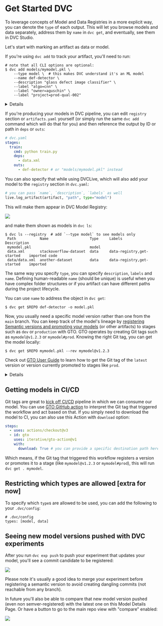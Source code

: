 # Get Started DVC

To leverage concepts of Model and Data Registries in a more explicit way, you
can denote the `type` of each output. This will let you browse models and data
separately, address them by `name` in `dvc get`, and eventually, see them in DVC
Studio.

Let's start with marking an artifact as data or model.

If you're using `dvc add` to track your artifact, you'll need to run:

```dvc
# note that all CLI options are optional:
$ dvc add models/mymodel.pkl \
    --type model \  # this makes DVC understand it's an ML model
    --name def-detector \
    --description "glass defect image classifier" \
    --label "algo=cnn" \
    --label "owner=aguschin" \
    --label "project=prod-qual-002"
```

<details>

### Beside tracking this as usually, his will add it to a top section called `registry` in your `dvc.yaml`

```yaml
# dvc.yaml
registry:
  def-detector: # just like with plots, this could be a path or any string ID
    type: model
    description: glass defect image classifier
    labels:
      - algo=cnn
      - owner=aguschin
      - project=prod-qual-002
    path: models/mymodel.pkl # specify path if using alias to reference the artifact
```

If you want this to be in a separate file (say, `artifacts.yaml`), you can tell
DVC to use it with:

```yaml
# dvc.yaml
registry: artifacts.yaml
```

</details>

If you're producing your models in DVC pipeline, you can edit `registry` section
or `artifacts.yaml` yourself (or simply run the same `dvc add` command which
will do that for you) and then reference the output by ID or path in `deps` or
`outs`:

```yaml
# dvc.yaml
stages:
  train:
    cmd: python train.py
    deps:
      - data.xml
    outs:
      - def-detector # or "models/mymodel.pkl" instead
```

You can also specify that while using DVCLive, which will also add your model to
the `registry` section in `dvc.yaml`:

```py
# you can pass `name`, `description`, `labels` as well
live.log_artifact(artifact, "path", type="model")
```

This will make them appear in DVC Model Registry:

![](https://user-images.githubusercontent.com/6797716/223443152-84f57b79-3395-4965-97f9-edc81896a1dc.png)

and make them shown as models in `dvc ls`:

```dvc
$ dvc ls --registry  # add `--type model` to see models only
 Path           Name                   Type     Labels                       Description
 mymodel.pkl                           model
 data.xml       stackoverflow-dataset  data     data-registry,get-started    imported code
 data/data.xml  another-dataset        data     data-registry,get-started    imported
```

The same way you specify `type`, you can specify `description`, `labels` and
`name`. Defining human-readable `name` (should be unique) is useful when you
have complex folder structures or if you artifact can have different paths
during the project lifecycle.

You can use `name` to address the object in `dvc get`:

```dvc
$ dvc get $REPO def-detector -o model.pkl
```

Now, you usually need a specific model version rather than one from the `main`
branch. You can keep track of the model's lineage by
[registering Semantic versions and promoting your models](/doc/gto/get-started)
(or other artifacts) to stages such as `dev` or `production` with GTO. GTO
operates by creating Git tags such as `mymodel@v1.2.3` or `mymodel#prod`.
Knowing the right Git tag, you can get the model locally:

```dvc
$ dvc get $REPO mymodel.pkl --rev mymodel@v1.2.3
```

Check out
[GTO User Guide](/doc/gto/user-guide/#getting-artifacts-in-systems-downstream)
to learn how to get the Git tag of the `latest` version or version currently
promoted to stages like `prod`.

<details>

### Getting `latest` or what's in `prod` directly with DVC [extra for now]

(This can be implemented, but for now we decided not to - let's wait and see)

You can also use shortcuts in `dvc get`:

```dvc
$ dvc get $REPO def-detector@latest  # download the latest version
$ dvc get $REPO def-detector#prod    # download what's in prod
```

</details>

## Getting models in CI/CD

Git tags are great to [kick off CI/CD](/doc/gto/user-guide/#acting-in-cicd)
pipeline in which we can consume our model. You can use
[GTO GitHub action](https://github.com/iterative/gto-action) to interpret the
Git tag that triggered the workflow and act based on that. If you simply need to
download the model to CI, you can also use this Action with `download` option:

```yaml
steps:
  - uses: actions/checkout@v3
  - id: gto
    uses: iterative/gto-action@v1
    with:
      download: True # you can provide a specific destination path here instead of `True`
```

Which means, if the Git tag that triggered this workflow registers a version or
promotes it to a stage (like `mymodel@v1.2.3` or `mymodel#prod`), this will run
`dvc get . mymodel`.

## Restricting which types are allowed [extra for now]

To specify which `type`s are allowed to be used, you can add the following to
your `.dvc/config`:

```
# .dvc/config
types: [model, data]
```

## Seeing new model versions pushed with DVC experiments

After you run `dvc exp push` to push your experiment that updates your model,
you'll see a commit candidate to be registered:

![](https://user-images.githubusercontent.com/6797716/223444959-d8ddd1a0-5582-405f-9ab0-807e1a0c9489.png)

Please note it's usually a good idea to merge your experiment before registering
a semantic version to avoid creating dangling commits (not reachable from any
branch).

In future you'll also be able to compare that new model version pushed (even non
semver-registered) with the latest one on this Model Details Page. Or have a
button to go to the main repo view with "compare" enabled:

![](https://user-images.githubusercontent.com/6797716/223445799-7ae65e58-6a9e-42a8-890a-f04839349873.png)

